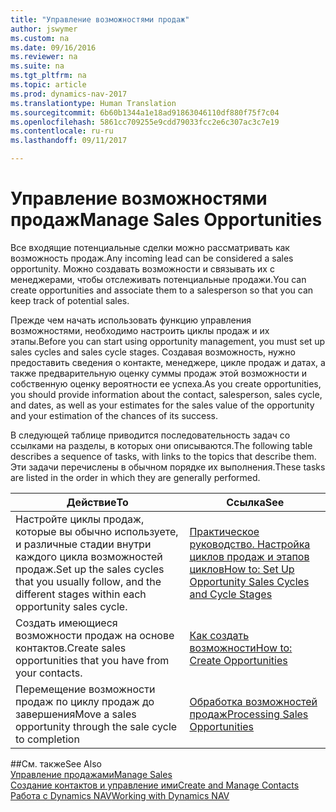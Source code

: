 ```yaml
---
title: "Управление возможностями продаж"
author: jswymer
ms.custom: na
ms.date: 09/16/2016
ms.reviewer: na
ms.suite: na
ms.tgt_pltfrm: na
ms.topic: article
ms.prod: dynamics-nav-2017
ms.translationtype: Human Translation
ms.sourcegitcommit: 6b60b1344a1e18ad91863046110df880f75f7c04
ms.openlocfilehash: 5861cc709255e9cdd79033fcc2e6c307ac3c7e19
ms.contentlocale: ru-ru
ms.lasthandoff: 09/11/2017

---
```

# <a name="manage-sales-opportunities"></a><span data-ttu-id="d9649-102">Управление возможностями продаж</span><span class="sxs-lookup"><span data-stu-id="d9649-102">Manage Sales Opportunities</span></span>
<span data-ttu-id="d9649-103">Все входящие потенциальные сделки можно рассматривать как возможность продаж.</span><span class="sxs-lookup"><span data-stu-id="d9649-103">Any incoming lead can be considered a sales opportunity.</span></span> <span data-ttu-id="d9649-104">Можно создавать возможности и связывать их с менеджерами, чтобы отслеживать потенциальные продажи.</span><span class="sxs-lookup"><span data-stu-id="d9649-104">You can create opportunities and associate them to a salesperson so that you can keep track of potential sales.</span></span>

<span data-ttu-id="d9649-105">Прежде чем начать использовать функцию управления возможностями, необходимо настроить циклы продаж и их этапы.</span><span class="sxs-lookup"><span data-stu-id="d9649-105">Before you can start using opportunity management, you must set up sales cycles and sales cycle stages.</span></span> <span data-ttu-id="d9649-106">Создавая возможность, нужно предоставить сведения о контакте, менеджере, цикле продаж и датах, а также предварительную оценку суммы продаж этой возможности и собственную оценку вероятности ее успеха.</span><span class="sxs-lookup"><span data-stu-id="d9649-106">As you create opportunities, you should provide information about the contact, salesperson, sales cycle, and dates, as well as your estimates for the sales value of the opportunity and your estimation of the chances of its success.</span></span>

<span data-ttu-id="d9649-107">В следующей таблице приводится последовательность задач со ссылками на разделы, в которых они описываются.</span><span class="sxs-lookup"><span data-stu-id="d9649-107">The following table describes a sequence of tasks, with links to the topics that describe them.</span></span> <span data-ttu-id="d9649-108">Эти задачи перечислены в обычном порядке их выполнения.</span><span class="sxs-lookup"><span data-stu-id="d9649-108">These tasks are listed in the order in which they are generally performed.</span></span>

|<span data-ttu-id="d9649-109">Действие</span><span class="sxs-lookup"><span data-stu-id="d9649-109">To</span></span> |<span data-ttu-id="d9649-110">Ссылка</span><span class="sxs-lookup"><span data-stu-id="d9649-110">See</span></span> |
|---|-----|
|<span data-ttu-id="d9649-111">Настройте циклы продаж, которые вы обычно используете, и различные стадии внутри каждого цикла возможностей продаж.</span><span class="sxs-lookup"><span data-stu-id="d9649-111">Set up the sales cycles that you usually follow, and the different stages within each opportunity sales cycle.</span></span>|[<span data-ttu-id="d9649-112">Практическое руководство. Настройка циклов продаж и этапов циклов</span><span class="sxs-lookup"><span data-stu-id="d9649-112">How to: Set Up Opportunity Sales Cycles and Cycle Stages</span></span>](marketing-how-setup-opportunity-sales-cycles-stages.md)|
|<span data-ttu-id="d9649-113">Создать имеющиеся возможности продаж на основе контактов.</span><span class="sxs-lookup"><span data-stu-id="d9649-113">Create sales opportunities that you have from your contacts.</span></span>|[<span data-ttu-id="d9649-114">Как создать возможности</span><span class="sxs-lookup"><span data-stu-id="d9649-114">How to: Create Opportunities</span></span>](marketing-how-create-opportunities.md)|
|<span data-ttu-id="d9649-115">Перемещение возможности продаж по циклу продаж до завершения</span><span class="sxs-lookup"><span data-stu-id="d9649-115">Move a sales opportunity through the sale cycle to completion</span></span>|[<span data-ttu-id="d9649-116">Обработка возможностей продаж</span><span class="sxs-lookup"><span data-stu-id="d9649-116">Processing Sales Opportunities</span></span>](marketing-processing-sales-opportunities.md)|


##<a name="see-also"></a><span data-ttu-id="d9649-117">См. также</span><span class="sxs-lookup"><span data-stu-id="d9649-117">See Also</span></span>  
[<span data-ttu-id="d9649-118">Управление продажами</span><span class="sxs-lookup"><span data-stu-id="d9649-118">Manage Sales</span></span>](sales-manage-sales.md)  
[<span data-ttu-id="d9649-119">Создание контактов и управление ими</span><span class="sxs-lookup"><span data-stu-id="d9649-119">Create and Manage Contacts</span></span>](marketing-contacts.md)  
[<span data-ttu-id="d9649-120">Работа с Dynamics NAV</span><span class="sxs-lookup"><span data-stu-id="d9649-120">Working with Dynamics NAV</span></span>](ui-work-product.md)

